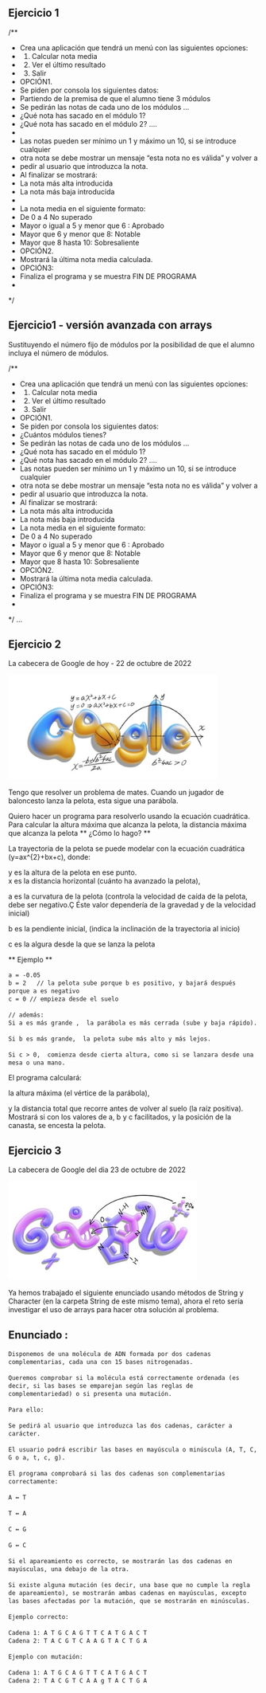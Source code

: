 ## Ejercicio 1

/**
 * Crea una aplicación que tendrá un menú con las siguientes opciones:
 * 1. Calcular nota media
 * 2. Ver el último resultado
 * 3. Salir
 * OPCIÓN1.
 * Se piden por consola los siguientes datos:
 * Partiendo de la premisa de que el alumno tiene 3 módulos
 * Se pedirán las notas de cada uno de los módulos …
 * ¿Qué nota has sacado en el módulo 1?
 * ¿Qué nota has sacado en el módulo 2? ….
 * 
 * Las notas pueden ser mínimo un 1 y máximo un 10, si se introduce cualquier
 * otra nota se debe mostrar un mensaje “esta nota no es válida” y volver a
 * pedir al usuario que introduzca la nota.
 * Al finalizar se mostrará:
 * La nota más alta introducida
 * La nota más baja introducida
 * 
 * La nota media en el siguiente formato:
 * De 0 a 4 No superado
 * Mayor o igual a 5 y menor que 6 : Aprobado
 * Mayor que 6 y menor que 8: Notable
 * Mayor que 8 hasta 10: Sobresaliente
 * OPCIÓN2.
 * Mostrará la última nota media calculada.
 * OPCIÓN3:
 * Finaliza el programa y se muestra FIN DE PROGRAMA
 * 
 */


## Ejercicio1 - versión avanzada con arrays
Sustituyendo el número fijo de módulos por la posibilidad de que el alumno
incluya el número de módulos.

/**
 * Crea una aplicación que tendrá un menú con las siguientes opciones:
 * 1. Calcular nota media
 * 2. Ver el último resultado
 * 3. Salir
 * OPCIÓN1.
 * Se piden por consola los siguientes datos:
 * ¿Cuántos módulos tienes?
 * Se pedirán las notas de cada uno de los módulos …
 * ¿Qué nota has sacado en el módulo 1?
 * ¿Qué nota has sacado en el módulo 2? ….
 * Las notas pueden ser mínimo un 1 y máximo un 10, si se introduce cualquier
 * otra nota se debe mostrar un mensaje “esta nota no es válida” y volver a
 * pedir al usuario que introduzca la nota.
 * Al finalizar se mostrará:
 * La nota más alta introducida
 * La nota más baja introducida
 * La nota media en el siguiente formato:
 * De 0 a 4 No superado
 * Mayor o igual a 5 y menor que 6 : Aprobado
 * Mayor que 6 y menor que 8: Notable
 * Mayor que 8 hasta 10: Sobresaliente
 * OPCIÓN2.
 * Mostrará la última nota media calculada.
 * OPCIÓN3:
 * Finaliza el programa y se muestra FIN DE PROGRAMA
 * 
 */
...

## Ejercicio 2
La cabecera de Google de hoy - 22 de octubre de 2022
   
![RETO](https://github.com/nataliainformatica/PROGRAMACION_DAM_25_26/blob/main/recursos%26imagenes/ecuacionjpg.jpg?raw=true)
     
Tengo que resolver un problema de mates. Cuando un jugador de baloncesto lanza la pelota, esta sigue una parábola. 
     
Quiero hacer un programa para resolverlo usando la ecuación cuadrática. Para calcular la altura máxima que alcanza la pelota, la distancia máxima que alcanza la pelota ** ¿Cómo lo hago? **

La trayectoria de la pelota se puede modelar con la ecuación cuadrática \(y=ax^{2}+bx+c\), donde: 
     
y es la altura de la pelota en ese punto.     
 x es la  distancia horizontal (cuánto ha avanzado la pelota),
     
a es la curvatura de la pelota (controla la velocidad de caída de la pelota, debe ser negativo.Ç Éste valor dependería de la gravedad y de la velocidad inicial)

b es la pendiente inicial, (indica la inclinación de la trayectoria al inicio)

c es la algura desde la que se lanza la pelota

** Ejemplo ** 
```
a = -0.05 
b = 2   // la pelota sube porque b es positivo, y bajará después porque a es negativo
c = 0 // empieza desde el suelo

// además: 
Si a es más grande ,  la parábola es más cerrada (sube y baja rápido).

Si b es más grande,  la pelota sube más alto y más lejos.

Si c > 0,  comienza desde cierta altura, como si se lanzara desde una mesa o una mano.

``` 


El programa calculará:

la altura máxima (el vértice de la parábola),

y la distancia total que recorre antes de volver al suelo (la raíz positiva).
Mostrará si con los valores de  a, b y c facilitados, y la posición de la canasta, se encesta la pelota. 

## Ejercicio 3
La cabecera de Google del dia  23 de octubre de 2022

![RETO](https://github.com/nataliainformatica/PROGRAMACION_DAM_25_26/blob/main/recursos%26imagenes/secuenciaADNjpg.jpg?raw=true)

Ya hemos trabajado el siguiente enunciado usando métodos de String y Character (en la carpeta String de este mismo tema), ahora el reto sería investigar el uso de arrays para hacer otra solución al problema. 

## Enunciado :
```
Disponemos de una molécula de ADN formada por dos cadenas complementarias, cada una con 15 bases nitrogenadas.

Queremos comprobar si la molécula está correctamente ordenada (es decir, si las bases se emparejan según las reglas de complementariedad) o si presenta una mutación.

Para ello:

Se pedirá al usuario que introduzca las dos cadenas, carácter a carácter.

El usuario podrá escribir las bases en mayúscula o minúscula (A, T, C, G o a, t, c, g).

El programa comprobará si las dos cadenas son complementarias correctamente:

A ↔ T

T ↔ A

C ↔ G

G ↔ C

Si el apareamiento es correcto, se mostrarán las dos cadenas en mayúsculas, una debajo de la otra.

Si existe alguna mutación (es decir, una base que no cumple la regla de apareamiento), se mostrarán ambas cadenas en mayúsculas, excepto las bases afectadas por la mutación, que se mostrarán en minúsculas.

Ejemplo correcto:

Cadena 1: A T G C A G T T C A T G A C T
Cadena 2: T A C G T C A A G T A C T G A

Ejemplo con mutación:

Cadena 1: A T G C A G T T C A T G A C T
Cadena 2: T A C G T C A A g T A C T G A


```



